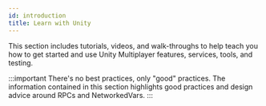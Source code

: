 ```yaml
---
id: introduction
title: Learn with Unity
---
```


This section includes tutorials, videos, and walk-throughs to help teach you how to get started and use Unity Multiplayer features, services, tools, and testing.

:::important
There's no best practices, only "good" practices. The information  contained in this section highlights good practices and design advice around RPCs and NetworkedVars. 
:::
